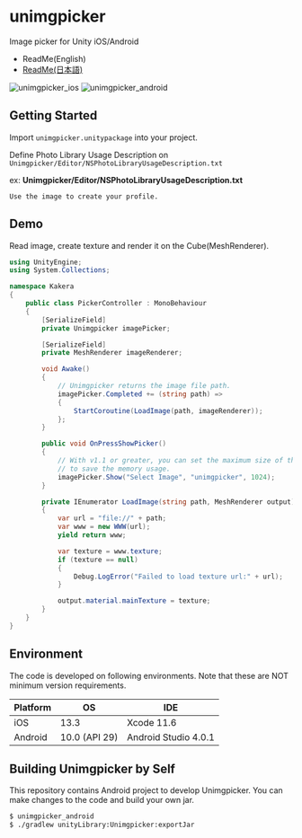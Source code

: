 # unimgpicker
Image picker for Unity iOS/Android
- ReadMe(English)
- [ReadMe(日本語)](README_JP.md)

![unimgpicker_ios](doc/unimgpicker_ios.gif)
![unimgpicker_android](doc/unimgpicker_android.gif)

## Getting Started

Import `unimgpicker.unitypackage` into your project.

Define Photo Library Usage Description on `Unimgpicker/Editor/NSPhotoLibraryUsageDescription.txt`

ex: **Unimgpicker/Editor/NSPhotoLibraryUsageDescription.txt**

```
Use the image to create your profile.
```

## Demo

Read image, create texture and render it on the Cube(MeshRenderer).

```csharp
using UnityEngine;
using System.Collections;

namespace Kakera
{
    public class PickerController : MonoBehaviour
    {
        [SerializeField]
        private Unimgpicker imagePicker;

        [SerializeField]
        private MeshRenderer imageRenderer;

        void Awake()
        {
            // Unimgpicker returns the image file path.
            imagePicker.Completed += (string path) =>
            {
                StartCoroutine(LoadImage(path, imageRenderer));
            };
        }

        public void OnPressShowPicker()
        {
            // With v1.1 or greater, you can set the maximum size of the image
            // to save the memory usage.
            imagePicker.Show("Select Image", "unimgpicker", 1024);
        }

        private IEnumerator LoadImage(string path, MeshRenderer output)
        {
            var url = "file://" + path;
            var www = new WWW(url);
            yield return www;

            var texture = www.texture;
            if (texture == null)
            {
                Debug.LogError("Failed to load texture url:" + url);
            }

            output.material.mainTexture = texture;
        }
    }
}
```

## Environment

The code is developed on following environments. Note that these are NOT minimum version requirements.

| Platform | OS |  IDE |
| --- | --- | --- |
| iOS | 13.3 | Xcode 11.6 |
| Android | 10.0 (API 29) | Android Studio 4.0.1 |


## Building Unimgpicker by Self

This repository contains Android project to develop Unimgpicker.
You can make changes to the code and build your own jar.

```sh
$ unimgpicker_android
$ ./gradlew unityLibrary:Unimgpicker:exportJar
```
